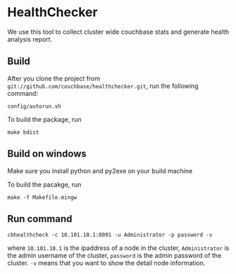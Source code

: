 HealthChecker
=============

We use this tool to collect cluster wide couchbase stats and generate health analysis report.

Build
-------

After you clone the project from `git://github.com/couchbase/healthchecker.git`, run the following command:

    config/autorun.sh

To build the package, run

    make bdist

Build on windows
-------

Make sure you install python and py2exe on your build machine

To build the pacakge, run

    make -f Makefile.mingw

Run command
------------

    cbhealthcheck -c 10.101.10.1:8091 -u Administrator -p password -v

where `10.101.10.1` is the ipaddress of a node in the cluster, `Administrator` is the admin username of the cluster,
`password` is the admin password of the cluster. `-v` means that you want to show the detail node information.
